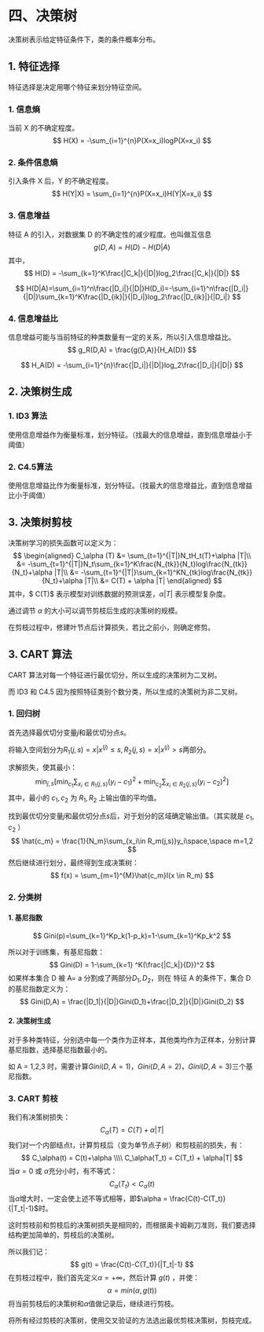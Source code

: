 # 四、决策树

决策树表示给定特征条件下，类的条件概率分布。

## 1. 特征选择

特征选择是决定用哪个特征来划分特征空间。

### 1. 信息熵

当前 X 的不确定程度。
$$
H(X) = -\sum_{i=1}^{n}P(X=x_i)logP(X=x_i)
$$

### 2. 条件信息熵

引入条件 X 后，Y 的不确定程度。
$$
H(Y|X) = \sum_{i=1}^{n}P(X=x_i)H(Y|X=x_i)
$$

### 3. 信息增益

特征 A 的引入，对数据集 D 的不确定性的减少程度。也叫做互信息
$$
g(D,A) = H(D) - H(D|A)
$$
其中，
$$
H(D) = -\sum_{k=1}^K\frac{|C_k|}{|D|}log_2\frac{|C_k|}{|D|}
$$

$$
H(D|A)=\sum_{i=1}^n\frac{|D_i|}{|D|}H(D_i)=-\sum_{i=1}^n\frac{|D_i|}{|D|}\sum_{k=1}^K\frac{|D_{ik}|}{|D_i|}log_2\frac{|D_{ik}|}{|D_i|}
$$

### 4. 信息增益比

信息增益可能与当前特征的种类数量有一定的关系，所以引入信息增益比。
$$
g_R(D,A) = \frac{g(D,A)}{H_A(D)}
$$

$$
H_A(D) = -\sum_{i=1}^{n}\frac{|D_i|}{|D|}log_2\frac{|D_i|}{|D|}
$$

## 2. 决策树生成

### 1. ID3 算法

使用信息增益作为衡量标准，划分特征。（找最大的信息增益，直到信息增益小于阈值）

### 2. C4.5算法

使用信息增益比作为衡量标准，划分特征。（找最大的信息增益比，直到信息增益比小于阈值）

## 3. 决策树剪枝

决策树学习的损失函数可以定义为：
$$
\begin{aligned}
C_\alpha (T) &= \sum_{t=1}^{|T|}N_tH_t(T)+\alpha |T|\\
&=  -\sum_{t=1}^{|T|}N_t\sum_{k=1}^K\frac{N_{tk}}{N_t}log\frac{N_{tk}}{N_t}+\alpha |T|\\
&=  -\sum_{t=1}^{|T|}\sum_{k=1}^KN_{tk}log\frac{N_{tk}}{N_t}+\alpha |T|\\
&=  C(T) + \alpha |T| 
\end{aligned}
$$
其中，$ C(T)$ 表示模型对训练数据的预测误差，$\alpha |T|$ 表示模型复杂度。

通过调节 $\alpha$ 的大小可以调节剪枝后生成的决策树的规模。

在剪枝过程中，修建叶节点后计算损失，若比之前小，则确定修剪。

## 3. CART 算法

CART 算法对每一个特征进行最优切分，所以生成的决策树为二叉树。

而 ID3 和 C4.5 因为按照特征类别个数分类，所以生成的决策树为非二叉树。

### 1. 回归树

首先选择最优切分变量$j$和最优切分点$s$。

将输入空间划分为$R_1(j,s) = {x|x^{(j)}\le s},R_2(j,s) = {x|x^{(j)} > s}$两部分。

求解损失，使其最小：
$$
\min_{j,s}[\min_{c_1}\sum_{x_i\in R_1(j,s)}(y_i-c_1)^2 + \min_{c_2}\sum_{x_i\in R_2(j,s)}(y_i-c_2)^2]
$$
其中，最小的 $c_1,c_2$ 为 $R_1,R_2$ 上输出值的平均值。

找到最优切分变量$j$和最优切分点$s$后，对于划分的区域确定输出值。（其实就是 $c_1,c_2$ ）
$$
\hat{c_m} = \frac{1}{N_m}\sum_{x_i\in R_m(j,s)}y_i\space,\space m=1,2
$$
然后继续进行划分，最终得到生成决策树：
$$
f(x) = \sum_{m=1}^{M}\hat{c_m}I(x \in R_m)
$$

### 2. 分类树

#### 1. 基尼指数

$$
Gini(p)=\sum_{k=1}^Kp_k(1-p_k)=1-\sum_{k=1}^Kp_k^2
$$

所以对于训练集，有基尼指数：
$$
Gini(D) = 1-\sum_{k=1} ^K(\frac{|C_k|}{D})^2
$$
如果样本集合 D 被 A= a 分割成了两部分$D_1,D_2$，则在 特征 A 的条件下，集合 D 的基尼指数定义为：
$$
Gini(D,A) = \frac{|D_1|}{|D|}Gini(D_1)+\frac{|D_2|}{|D|}Gini(D_2)
$$

#### 2. 决策树生成

对于多种类特征，分别选中每一个类作为正样本，其他类均作为正样本，分别计算基尼指数，选择基尼指数最小的。

如 A = 1,2,3 时，需要计算$Gini(D,A=1)$，$Gini(D,A=2)$，$Gini(D,A=3)$三个基尼指数。



### 3. CART 剪枝

我们有决策树损失：
$$
C_\alpha(T) = C(T) + \alpha |T|
$$
我们对一个内部结点t，计算剪枝后（变为单节点子树）和剪枝前的损失，有：
$$
C_\alpha(t) = C(t)+\alpha \\\\
C_\alpha(T_t) = C(T_t) + \alpha|T|
$$
当$\alpha = 0$ 或 $\alpha$充分小时，有不等式：
$$
C_{\alpha}(T_t) < C_{\alpha}(t)
$$
当$\alpha$增大时，一定会使上述不等式相等，即$\alpha = \frac{C(t)-C(T_t)}{|T_t|-1}$时。

这时剪枝前和剪枝后的决策树损失是相同的，而根据奥卡姆剃刀准则，我们要选择结构更加简单的，剪枝后的决策树。

所以我们记：
$$
g(t) = \frac{C(t)-C(T_t)}{|T_t|-1}
$$
在剪枝过程中，我们首先定义$\alpha = +\infty$，然后计算 $g(t)$ ，并使：
$$
\alpha = min(\alpha ,g(t))
$$
将当前剪枝后的决策树和$\alpha$值做记录后，继续进行剪枝。

将所有经过剪枝的决策树，使用交叉验证的方法选出最优剪枝决策树，剪枝完成。